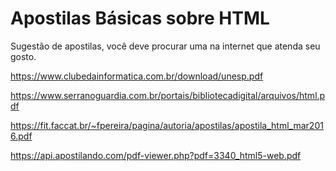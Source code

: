 # Apostilas Básicas sobre HTML

Sugestão de apostilas, você deve procurar uma na internet que atenda seu gosto.


<https://www.clubedainformatica.com.br/download/unesp.pdf>

<https://www.serranoguardia.com.br/portais/bibliotecadigital/arquivos/html.pdf>

<https://fit.faccat.br/~fpereira/pagina/autoria/apostilas/apostila_html_mar2016.pdf>

<https://api.apostilando.com/pdf-viewer.php?pdf=3340_html5-web.pdf>
